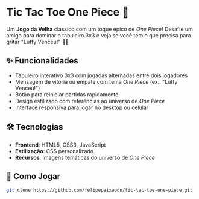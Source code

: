 # Tic Tac Toe One Piece 🎩

Um **Jogo da Velha** clássico com um toque épico de *One Piece*! Desafie um amigo para dominar o tabuleiro 3x3 e veja se você tem o que precisa para gritar "Luffy Venceu!" 🏴‍☠️

## ✨ Funcionalidades
- Tabuleiro interativo 3x3 com jogadas alternadas entre dois jogadores
- Mensagem de vitória ou empate com tema *One Piece* (ex.: "Luffy Venceu!")
- Botão para reiniciar partidas rapidamente
- Design estilizado com referências ao universo de *One Piece*
- Interface responsiva para jogar no desktop ou celular

## 🛠 Tecnologias
- **Frontend**: HTML5, CSS3, JavaScript
- **Estilização**: CSS personalizado
- **Recursos**: Imagens temáticas do universo de *One Piece*

## 🚀 Como Jogar
   ```bash
   git clone https://github.com/felipepaixaodn/tic-tac-toe-one-piece.git
